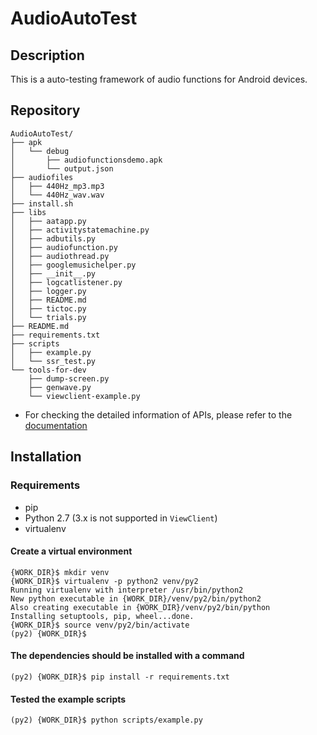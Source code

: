 # AudioAutoTest
## Description
This is a auto-testing framework of audio functions for Android devices.

## Repository
```
AudioAutoTest/
├── apk
│   └── debug
│       ├── audiofunctionsdemo.apk
│       └── output.json
├── audiofiles
│   ├── 440Hz_mp3.mp3
│   └── 440Hz_wav.wav
├── install.sh
├── libs
│   ├── aatapp.py
│   ├── activitystatemachine.py
│   ├── adbutils.py
│   ├── audiofunction.py
│   ├── audiothread.py
│   ├── googlemusichelper.py
│   ├── __init__.py
│   ├── logcatlistener.py
│   ├── logger.py
│   ├── README.md
│   ├── tictoc.py
│   └── trials.py
├── README.md
├── requirements.txt
├── scripts
│   ├── example.py
│   └── ssr_test.py
└── tools-for-dev
    ├── dump-screen.py
    ├── genwave.py
    └── viewclient-example.py
```

- For checking the detailed information of APIs, please refer to the [documentation](https://github.com/HW-Lee/AudioAutoTest/blob/master/libs/README.md)

## Installation
### Requirements
- pip
- Python 2.7 (3.x is not supported in `ViewClient`)
- virtualenv

#### Create a virtual environment
```
{WORK_DIR}$ mkdir venv
{WORK_DIR}$ virtualenv -p python2 venv/py2
Running virtualenv with interpreter /usr/bin/python2
New python executable in {WORK_DIR}/venv/py2/bin/python2
Also creating executable in {WORK_DIR}/venv/py2/bin/python
Installing setuptools, pip, wheel...done.
{WORK_DIR}$ source venv/py2/bin/activate
(py2) {WORK_DIR}$
```

#### The dependencies should be installed with a command
```
(py2) {WORK_DIR}$ pip install -r requirements.txt
```

#### Tested the example scripts
```
(py2) {WORK_DIR}$ python scripts/example.py
```
